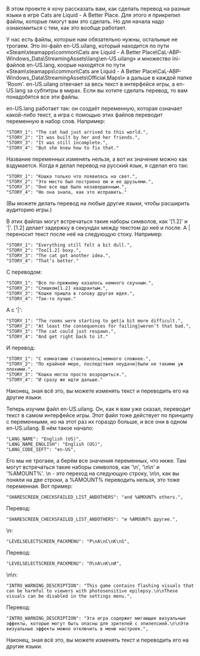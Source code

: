 В этом проекте я хочу рассказать вам, как сделать перевод на разные языки в игре Cats are Liquid - A Better Place. Для этого я прикрепил файлы, которые пмогут вам это сделать. Но для начала надо ознакомиться с тем, как это вообще работает.

У нас есть файлы, которые нам обязательно нужны, остальные не трогаем. Это ini-файл en-US.uilang, который находится по пути «Steam\steamapps\common\Cats are Liquid - A Better Place\CaL-ABP-Windows_Data\StreamingAssets\lang\en-US.uilang» и множество ini-файлов en-US.lang, коорые находятся по пути «Steam\steamapps\common\Cats are Liquid - A Better Place\CaL-ABP-Windows_Data\StreamingAssets\Official Maps\» а дальше в каждой папке 'Room'. en-US.uilang отвечает за весь текст в интерфейсе игры, а en-US.lang за субтитры в мирах. Если вы хотите сделать перевод, то вам понадобятся все эти файлы.

en-US.lang работает так: он создаёт переменную, которая означает какой-либо текст, а игра с помощью этих файлов переводит переменную в набор слов. Например:

	"STORY_1": "The cat had just arrived to this world.",
	"STORY_2": "It was built by her and her friends.",
	"STORY_3": "It was still incomplete.",
	"STORY_4": "But she knew how to fix that."

Название переменных изменять нельзя, а вот их значение можно как вздумается. Когда я делал перевод на русский язык, я сделал его так:

	"STORY_1": "Кошка только что появилась на свет.",
	"STORY_2": "Это место был построено ею и ее друзьями.",
	"STORY_3": "Оно все еще было незавершенным.",
	"STORY_4": "Но она знала, как это исправить."

(Вы можете делать перевод на любые другие языки, чтобы расширить аудиторию игры.)

В этих файлах могут встречаться такие наборы символов, как '[1.2]' и '|'. [1.2] делает задержку в секундах между текстом до неё и после. А | переносит текст после неё на следующую стоку. Например:

	"STORY_1": "Everything still felt a bit dull.",
	"STORY_2": "Too[1.2] boxy.",
	"STORY_3": "The cat got another idea.",
	"STORY_4": "That’s better."

С переводом:

	"STORY_1": "Все по-прежнему казалось немного скучным.",
	"STORY_2": "Слишком[1.2] квадрантым.",
	"STORY_3": "Кошке пришла в голову другая идея.",
	"STORY_4": "Так-то лучше."

А с '|':

	"STORY_1": "The rooms were starting to get|a bit more difficult.",
	"STORY_2": "At least the consequences for failing|weren’t that bad.",
	"STORY_3": "The cat could just respawn.",
	"STORY_4": "And get right back to it."

И перевод:

	"STORY_1": "С комнатами становилось|немного сложнее.",
	"STORY_2": "По крайней мере, последствия неудачи|были не такими уж плохими.",
	"STORY_3": "Кошка могла просто возродиться.",
	"STORY_4": "И сразу же идти дальше."

Наконец, зная всё это, вы можете изменять текст и переводить его на другие языки.

Теперь изучим файл en-US.uilang. Он, как я вам уже сказал, переводит текст в самом интерфейсе игры. Этот файл тоже действует по принципу с переменными, но на этот раз их гораздо больше, и все они в одном en-US.uilang. В нём такое начало:

    "LANG_NAME": "English (US)",
    "LANG_NAME_ENGLISH": "English (US)",
    "LANG_CODE_IEFT": "en-US",

Его мы не трогаеи, а берём все значения переменных, что ниже. Там могут встречаться такие наборы символов, как '\n', '\n\n' и '%AMOUNT%'. \n - это переход на следующую строку, \n\n, как вы поняли на две строки, а %AMOUNT% переводить нельзя, это тоже переменная. Вот пример:

    "SHARESCREEN_CHECKSFAILED_LIST_ANDOTHERS": "and %AMOUNT% others.",

Перевод:

    "SHARESCREEN_CHECKSFAILED_LIST_ANDOTHERS": "и %AMOUNT% другие.",

\n:

    "LEVELSELECTSCREEN_PACKMENU": "P\nA\nC\nK\nS",

Перевод:

    "LEVELSELECTSCREEN_PACKMENU": "П\nА\nК\nИ",

\n\n:

    "INTRO_WARNING_DESCRIPTION": "This game contains flashing visuals that can be harmful to viewers with photosensitive epilepsy.\n\nThese visuals can be disabled in the settings menu.",

Перевод:

    "INTRO_WARNING_DESCRIPTION": "Эта игра содержит мигающие визуальные эффекты, которые могут быть опасны для зрителей с эпилепсией.\n\nЭти визуальные эффекты можно отключить в меню настроек.",

Наконец, зная всё это, вы можете изменять текст и переводить его на другие языки.
